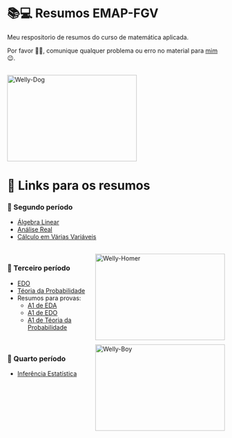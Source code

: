 <!-- <div style="display: inline_block"><br>
  <img align="right" alt="Welly-Yodinha" height="200" width="300" src="https://media.giphy.com/media/YFFGUPTPTRqIhwepA4/giphy.gif?cid=ecf05e47z7ju22xylp0rbziar6ty3n1e81kbokf4mz2rhp0l&rid=giphy.gif&ct=g">
</div> -->

# 📚💻 Resumos EMAP-FGV
Meu respositorio de resumos do curso de matemática aplicada.

Por favor 🕵️‍♂️, comunique qualquer problema ou erro no material para [mim](https://github.com/wellington36) 😉.

<div style="display: inline_block"><br>
  <img alt="Welly-Dog" height="200" width="300" src="https://media.giphy.com/media/YFFGUPTPTRqIhwepA4/giphy.gif?cid=ecf05e47z7ju22xylp0rbziar6ty3n1e81kbokf4mz2rhp0l&rid=giphy.gif&ct=g">
</div>

# 🔗 Links para os resumos

### 📙 Segundo período
  - [Álgebra Linear](https://github.com/wellington36/Resumos_EMAP-FGV/blob/main/2%20periodo/AlgLin.pdf)
  - [Análise Real](https://github.com/wellington36/Resumos_EMAP-FGV/blob/main/2%20periodo/Analise.pdf)
  - [Cálculo em Várias Variáveis](https://github.com/wellington36/Resumos_EMAP-FGV/blob/main/2%20periodo/CalculusII.pdf)

<div style="display: inline_block"><br>
  <img align="right" alt="Welly-Homer" height="200" width="300" src="https://media.giphy.com/media/IPbS5R4fSUl5S/giphy.gif?cid=ecf05e47sfsfvr5retcjqimh3dp0m69r3x6s1rmoavg147i8&rid=giphy.gif&ct=g">
</div>

### 📘 Terceiro período
  - [EDO](https://github.com/wellington36/Resumos_EMAP-FGV/blob/main/2%20periodo/CalculusII.pdf)
  - [Téoria da Probabilidade](https://github.com/wellington36/Resumos_EMAP-FGV/blob/main/3%20periodo/Teoria_da_Probabilidade.pdf)
  - Resumos para provas:
      - [A1 de EDA](https://github.com/wellington36/Resumos_EMAP-FGV/blob/main/3%20periodo/resumos_de_provas/Resumo_A1_EDA.pdf)
      - [A1 de EDO](https://github.com/wellington36/Resumos_EMAP-FGV/blob/main/3%20periodo/resumos_de_provas/Resumo_A1_EDO.pdf)
      - [A1 de Téoria da Probabilidade](https://github.com/wellington36/Resumos_EMAP-FGV/blob/main/3%20periodo/resumos_de_provas/Resumo_A1_Prob.pdf)

<div style="display: inline_block"><br>
  <img align="right" alt="Welly-Boy" height="200" width="300" src="https://media.giphy.com/media/H48YKEw3fXrcvIF2xE/giphy.gif?cid=ecf05e477wnly0jro7oy1ebh1x7rho7lha8cmcxzjvax4nki&rid=giphy.gif&ct=g">
</div>

### 📗 Quarto período
  - [Inferência Estatística](https://github.com/wellington36/Resumos_EMAP-FGV/blob/main/4%20periodo/Abstract_of_Titica.pdf)
